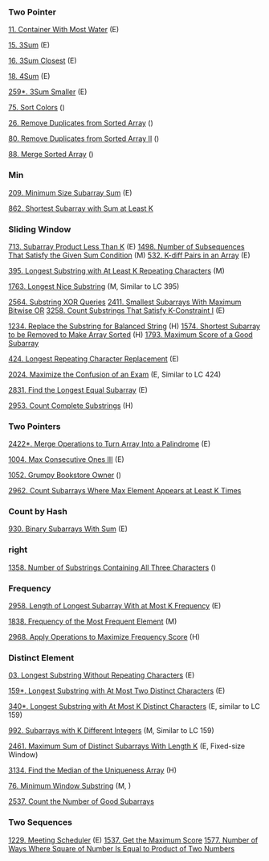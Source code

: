 ### Two Pointer 
[11. Container With Most Water]() (E)

[15. 3Sum]() (E)

[16. 3Sum Closest]() (E)

[18. 4Sum]() (E)

[259*. 3Sum Smaller]() (E)

[75. Sort Colors]() ()

[26. Remove Duplicates from Sorted Array]() ()

[80. Remove Duplicates from Sorted Array II]() ()

[88. Merge Sorted Array]() ()




### Min 
[209. Minimum Size Subarray Sum]() (E)

[862. Shortest Subarray with Sum at Least K]() 

### Sliding Window
[713. Subarray Product Less Than K]() (E)
[1498. Number of Subsequences That Satisfy the Given Sum Condition]() (M)
[532. K-diff Pairs in an Array]() (E)



[395. Longest Substring with At Least K Repeating Characters]() (M)

[1763. Longest Nice Substring]() (M, Similar to LC 395)

[2564. Substring XOR Queries]() 
[2411. Smallest Subarrays With Maximum Bitwise OR]()
[3258. Count Substrings That Satisfy K-Constraint I]() (E)

[1234. Replace the Substring for Balanced String]() (H)
[1574. Shortest Subarray to be Removed to Make Array Sorted]() (H)
[1793. Maximum Score of a Good Subarray]()


[424. Longest Repeating Character Replacement]() (E) 

[2024. Maximize the Confusion of an Exam]() (E, Similar to LC 424)

[2831. Find the Longest Equal Subarray]() (E)

[2953. Count Complete Substrings](https://github.com/tatadyj/leetcode/tree/main/2953.count-complete-substrings) (H)

### Two Pointers

[2422*. Merge Operations to Turn Array Into a Palindrome]() (E)


[1004. Max Consecutive Ones III]() (E)

[1052. Grumpy Bookstore Owner]() ()


[2962. Count Subarrays Where Max Element Appears at Least K Times]() 

### Count by Hash
[930. Binary Subarrays With Sum]() (E)


### right
[1358. Number of Substrings Containing All Three Characters]() ()


### Frequency


[2958. Length of Longest Subarray With at Most K Frequency](https://github.com/tatadyj/leetcode/tree/main/2958.length-of-longest-subarray-with-at-most-k-frequency) (E)

[1838. Frequency of the Most Frequent Element](https://github.com/tatadyj/leetcode/tree/main/1838.frequency-of-the-most-frequent-element) (M)

[2968. Apply Operations to Maximize Frequency Score](https://github.com/tatadyj/leetcode/tree/main/2968.apply-operations-to-maximize-frequency-score) (H)

### Distinct Element 

[03. Longest Substring Without Repeating Characters](https://github.com/tatadyj/leetcode/tree/main/3.longest-substring-without-repeating-characters) (E)

[159*. Longest Substring with At Most Two Distinct Characters](https://github.com/tatadyj/leetcode/tree/main/159.longest-substring-with-at-most-two-distinct-characters) (E) 

[340*. Longest Substring with At Most K Distinct Characters](https://github.com/tatadyj/leetcode/tree/main/340.longest-substring-with-at-most-k-distinct-characters) (E, similar to LC 159)

[992. Subarrays with K Different Integers](https://github.com/tatadyj/leetcode/tree/main/992.subarrays-with-k-different-integers) (M, Similar to LC 159) 

[2461. Maximum Sum of Distinct Subarrays With Length K](https://github.com/tatadyj/leetcode/tree/main/2461.maximum-sum-of-distinct-subarrays-with-length-k) (E, Fixed-size Window) 

[3134. Find the Median of the Uniqueness Array](https://github.com/tatadyj/leetcode/tree/main/3134.find-the-median-of-the-uniqueness-array) (H)

[76. Minimum Window Substring]() (M, )

[2537. Count the Number of Good Subarrays]() 


### Two Sequences
[1229. Meeting Scheduler]() (E)
[1537. Get the Maximum Score]() 
[1577. Number of Ways Where Square of Number Is Equal to Product of Two Numbers]() 
